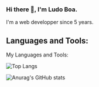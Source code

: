 ### Hi there 👋, I'm Ludo Boa.

I'm a web developper since 5 years.

## Languages and Tools:


My Languages and Tools:

 ![Top Langs](https://github-readme-stats.vercel.app/api/top-langs/?username=Ludo-Boa&theme=tokyonight)
 
 ![Anurag's GitHub stats](https://github-readme-stats.vercel.app/api?username=Ludo-Boa&show_icons=true)

